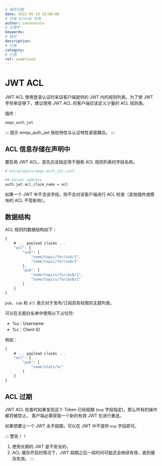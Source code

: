 ```yaml
---
# 编写日期
date: 2022-05-18 13:00:00
# 作者 Github 名称
author: savonarola
# 关键字
keywords:
# 描述
description:
# 分类
category:
# 引用
ref: undefined
---
```


# JWT ACL

JWT ACL 使用登录认证时来自客户端提供的 JWT 内的规则列表。为了使 JWT 字符串足够下，建议使用 JWT ACL 的客户端应该定义少量的 ACL 规则表。

插件：

```bash
emqx_auth_jwt
```

::: 提示
emqx_auth_jwt 授权特性与认证特性紧密耦合。
:::

## ACL 信息存储在声明中

要启用 JWT ACL，首先应该指定用于搜索 ACL 规则列表的字段名称。

```bash
# etc/plugins/emqx_auth_jwt.conf

## Server address
auth.jwt.acl_claim_name = acl

```

如果一个 JWT 中不含该字段，则不会对该客户端进行 ACL 检查（其他插件或模块的 ACL 不受影响）。

## 数据结构

ACL 规则的数据结构如下：

```js
{
    # ... payload claims ...
    "acl": {
        "sub": [
            "some/topic/for/sub/1",
            "some/topic/for/sub/2"
        ],
        "pub": [
            "some/topics/for/pub/1",
            "some/topics/for/pub/2"
        ]
    }
}
```

`pub`、`sub` 和 `all` 表示对于发布/订阅具有权限的主题列表。

可以在主题白名单中使用以下占位符:
- %u：Username
- %c：Client ID

例如：
```js
{
    # ... payload claims ...
    "acl": {
        "pub": [
            "some/stats/%c"
        ]
    }
}
```

## ACL 过期

JWT ACL 检查时如果发现这个 Token 已经超期 (`exp` 字段指定)，那么所有的操作都将被禁止。
客户端必需获取一个新的有效 JWT 在进行重连。

如果想要让一个 JWT 永不超期，可以在 JWT 中不提供 `exp` 字段即可。

::: 警告！！
1. 使用长期的 JWT 是不安全的。
2. ACL 缓存开启的情况下，JWT 超期之后一段时间可能还会继续有效，直到缓存失效。
:::
